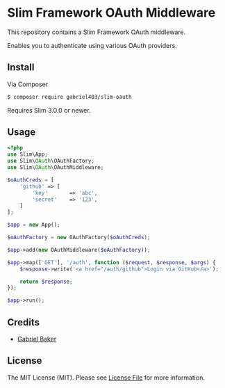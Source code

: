 # Slim Framework OAuth Middleware

This repository contains a Slim Framework OAuth middleware.

Enables you to authenticate using various OAuth providers.

## Install

Via Composer

``` bash
$ composer require gabriel403/slim-oauth
```

Requires Slim 3.0.0 or newer.

## Usage

```php
<?php
use Slim\App;
use Slim\OAuth\OAuthFactory;
use Slim\OAuth\OAuthMiddleware;

$oAuthCreds = [
    'github' => [
        'key'       => 'abc',
        'secret'    => '123',
    ]
];

$app = new App();

$oAuthFactory = new OAuthFactory($oAuthCreds);

$app->add(new OAuthMiddleware($oAuthFactory));

$app->map(['GET'], '/auth', function ($request, $response, $args) {
    $response->write('<a href="/auth/github">Login via GitHub</a>');

    return $response;
});

$app->run();
```

## Credits

- [Gabriel Baker](https://github.com/gabriel403)

## License

The MIT License (MIT). Please see [License File](LICENSE.md) for more information.
